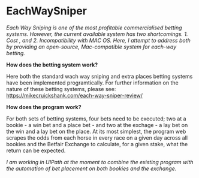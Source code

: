 # EachWaySniper
_Each Way Sniping is one of the most profitable commercialised betting systems. However, the current available system has two shortcomings. 1. Cost , and 2. Incompatibility with MAC OS. Here, I attempt to address both by providing an open-source, Mac-compatible system for each-way betting._

**How does the betting system work?**

Here both the standard wach way sniping and extra places betting systems have been implemented programtically. For further information on the nature of these betting systems, please see: https://mikecruickshank.com/each-way-sniper-review/

**How does the program work?**

For both sets of betting systems, four bets need to be executed; two at a bookie - a win bet and a place bet - and two at the exchage -  a lay bet on the win and a lay bet on the place. At its most simplest, the program web scrapes the odds from each horse in every race on a given day across all bookies and the Betfair Exchange to calculate, for a given stake, what the return can be expected.

_I am working in UIPath at the moment to combine the existing program with the automation of bet placement on both bookies and the exchange._

